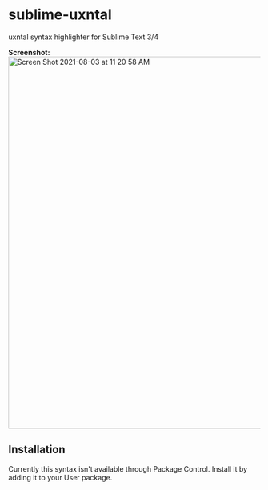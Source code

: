 # sublime-uxntal
uxntal syntax highlighter for Sublime Text 3/4

**Screenshot:**
<img width="745" alt="Screen Shot 2021-08-03 at 11 20 58 AM" src="https://user-images.githubusercontent.com/103545/128041656-4be35de6-e122-4183-a5d5-bfd0567ec1f9.png">

## Installation

Currently this syntax isn't available through Package Control. Install it by adding it to your User package.
